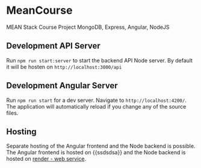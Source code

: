 # MeanCourse

MEAN Stack Course Project
MongoDB, Express, Angular, NodeJS

## Development API Server

Run `npm run start:server` to start the backend API Node server. By default it will be hosten on `http://localhost:3000/api`

## Development Angular Server

Run `npm run start` for a dev server. Navigate to `http://localhost:4200/`. The application will automatically reload if you change any of the source files.

## Hosting

Separate hosting of the Angular frontend and the Node backend is possible. The Angular frontend is hosted on {{ssdsdsa}} and the Node backend is hosted on [render - web service](https://mean-course-api.onrender.com/api).
